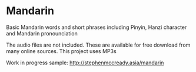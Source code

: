 # Mandarin
Basic Mandarin words and short phrases including Pinyin, Hanzi character and Mandarin pronounciation

The audio files are not included.  These are available for free download from many online sources.
This project uses MP3s

Work in progress sample: http://stephenmccready.asia/mandarin
